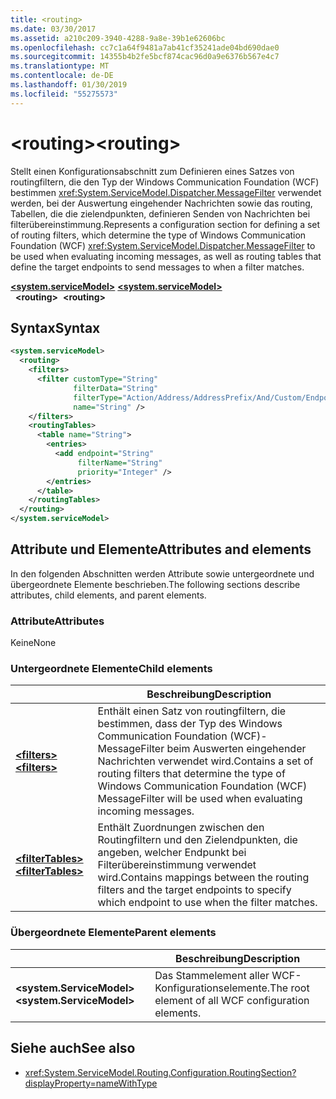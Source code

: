 ```yaml
---
title: <routing>
ms.date: 03/30/2017
ms.assetid: a210c209-3940-4288-9a8e-39b1e62606bc
ms.openlocfilehash: cc7c1a64f9481a7ab41cf35241ade04bd690dae0
ms.sourcegitcommit: 14355b4b2fe5bcf874cac96d0a9e6376b567e4c7
ms.translationtype: MT
ms.contentlocale: de-DE
ms.lasthandoff: 01/30/2019
ms.locfileid: "55275573"
---
```

# <a name="routing"></a><span data-ttu-id="8c118-101">\<routing></span><span class="sxs-lookup"><span data-stu-id="8c118-101">\<routing></span></span>

<span data-ttu-id="8c118-102">Stellt einen Konfigurationsabschnitt zum Definieren eines Satzes von routingfiltern, die den Typ der Windows Communication Foundation (WCF) bestimmen <xref:System.ServiceModel.Dispatcher.MessageFilter> verwendet werden, bei der Auswertung eingehender Nachrichten sowie das routing, Tabellen, die die zielendpunkten, definieren Senden von Nachrichten bei filterübereinstimmung.</span><span class="sxs-lookup"><span data-stu-id="8c118-102">Represents a configuration section for defining a set of routing filters, which determine the type of Windows Communication Foundation (WCF) <xref:System.ServiceModel.Dispatcher.MessageFilter> to be used when evaluating incoming messages, as well as routing tables that define the target endpoints to send messages to when a filter matches.</span></span>

<span data-ttu-id="8c118-103">[**\<system.serviceModel>**](system-servicemodel.md) </span><span class="sxs-lookup"><span data-stu-id="8c118-103">[**\<system.serviceModel>**](system-servicemodel.md) </span></span>  
<span data-ttu-id="8c118-104">&nbsp;&nbsp;**\<routing>**</span><span class="sxs-lookup"><span data-stu-id="8c118-104">&nbsp;&nbsp;**\<routing>**</span></span>
  
## <a name="syntax"></a><span data-ttu-id="8c118-105">Syntax</span><span class="sxs-lookup"><span data-stu-id="8c118-105">Syntax</span></span>  
  
```xml  
<system.serviceModel>
  <routing>
    <filters>
      <filter customType="String"
              filterData="String"
              filterType="Action/Address/AddressPrefix/And/Custom/Endpoint/MatchAll/XPath"
              name="String" />
    </filters>
    <routingTables>
      <table name="String">
        <entries>
          <add endpoint="String"
               filterName="String"
               priority="Integer" />
        </entries>
      </table>
    </routingTables>
  </routing>
</system.serviceModel>
```  
  
## <a name="attributes-and-elements"></a><span data-ttu-id="8c118-106">Attribute und Elemente</span><span class="sxs-lookup"><span data-stu-id="8c118-106">Attributes and elements</span></span>

<span data-ttu-id="8c118-107">In den folgenden Abschnitten werden Attribute sowie untergeordnete und übergeordnete Elemente beschrieben.</span><span class="sxs-lookup"><span data-stu-id="8c118-107">The following sections describe attributes, child elements, and parent elements.</span></span>

### <a name="attributes"></a><span data-ttu-id="8c118-108">Attribute</span><span class="sxs-lookup"><span data-stu-id="8c118-108">Attributes</span></span>

<span data-ttu-id="8c118-109">Keine</span><span class="sxs-lookup"><span data-stu-id="8c118-109">None</span></span>

### <a name="child-elements"></a><span data-ttu-id="8c118-110">Untergeordnete Elemente</span><span class="sxs-lookup"><span data-stu-id="8c118-110">Child elements</span></span>

|     | <span data-ttu-id="8c118-111">Beschreibung</span><span class="sxs-lookup"><span data-stu-id="8c118-111">Description</span></span> |
| --- | ----------- |
| [<span data-ttu-id="8c118-112">**\<filters>**</span><span class="sxs-lookup"><span data-stu-id="8c118-112">**\<filters>**</span></span>](../../../../../docs/framework/configure-apps/file-schema/wcf/filters-of-routing.md) | <span data-ttu-id="8c118-113">Enthält einen Satz von routingfiltern, die bestimmen, dass der Typ des Windows Communication Foundation (WCF)-MessageFilter beim Auswerten eingehender Nachrichten verwendet wird.</span><span class="sxs-lookup"><span data-stu-id="8c118-113">Contains a set of routing filters that determine the type of Windows Communication Foundation (WCF) MessageFilter will be used when evaluating incoming messages.</span></span> |
| [<span data-ttu-id="8c118-114">**\<filterTables>**</span><span class="sxs-lookup"><span data-stu-id="8c118-114">**\<filterTables>**</span></span>](../../../../../docs/framework/configure-apps/file-schema/wcf/filtertables.md) | <span data-ttu-id="8c118-115">Enthält Zuordnungen zwischen den Routingfiltern und den Zielendpunkten, die angeben, welcher Endpunkt bei Filterübereinstimmung verwendet wird.</span><span class="sxs-lookup"><span data-stu-id="8c118-115">Contains mappings between the routing filters and the target endpoints to specify which endpoint to use when the filter matches.</span></span> |

### <a name="parent-elements"></a><span data-ttu-id="8c118-116">Übergeordnete Elemente</span><span class="sxs-lookup"><span data-stu-id="8c118-116">Parent elements</span></span>

|     | <span data-ttu-id="8c118-117">Beschreibung</span><span class="sxs-lookup"><span data-stu-id="8c118-117">Description</span></span> |
| --- | ----------- |
| <span data-ttu-id="8c118-118">**\<system.ServiceModel>**</span><span class="sxs-lookup"><span data-stu-id="8c118-118">**\<system.ServiceModel>**</span></span> | <span data-ttu-id="8c118-119">Das Stammelement aller WCF-Konfigurationselemente.</span><span class="sxs-lookup"><span data-stu-id="8c118-119">The root element of all WCF configuration elements.</span></span> |

## <a name="see-also"></a><span data-ttu-id="8c118-120">Siehe auch</span><span class="sxs-lookup"><span data-stu-id="8c118-120">See also</span></span>

- <xref:System.ServiceModel.Routing.Configuration.RoutingSection?displayProperty=nameWithType>
